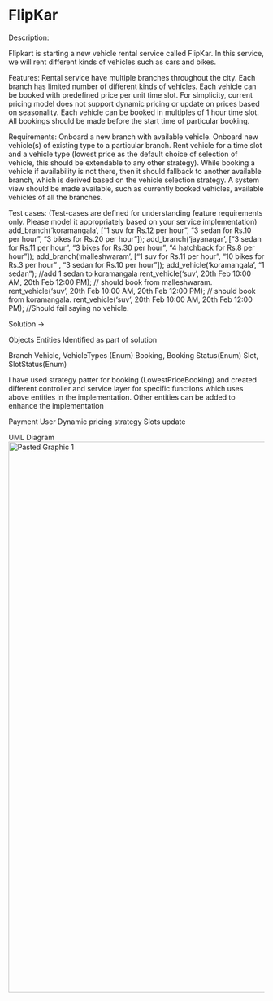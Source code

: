 # FlipKar
Description:

Flipkart is starting a new vehicle rental service called FlipKar. In this service, we will rent different kinds of vehicles such as cars and bikes.

Features:
Rental service have multiple branches throughout the city.
Each branch has limited number of different kinds of vehicles. 
Each vehicle can be booked with predefined price per unit time slot. For simplicity, current pricing model does not support dynamic pricing or update on prices based on seasonality.
Each vehicle can be booked in multiples of 1 hour time slot.
All bookings should be made before the start time of particular booking.

Requirements:
Onboard a new branch with available vehicle.
Onboard new vehicle(s) of existing type to a particular branch.
Rent vehicle for a time slot and a vehicle type (lowest price as the default choice of selection of vehicle, this should be extendable to any other strategy). While booking a vehicle if availability is not there, then it should fallback to another available branch, which is derived based on the vehicle selection strategy.
A system view should be made available, such as currently booked vehicles, available vehicles of all the branches.

Test cases: 
(Test-cases are defined for understanding feature requirements only. Please model it appropriately based on your service implementation)
add_branch(‘koramangala’, [“1 suv for Rs.12 per hour”, “3 sedan for Rs.10 per hour”, “3 bikes for Rs.20 per hour”]); 
add_branch(‘jayanagar’, [“3 sedan for Rs.11 per hour”, “3 bikes for Rs.30 per hour”, “4 hatchback for Rs.8 per hour”]);
add_branch(‘malleshwaram’, [“1 suv for Rs.11 per hour”, “10 bikes for Rs.3 per hour” , “3 sedan for Rs.10 per hour”]);
add_vehicle(‘koramangala’, “1 sedan”); //add 1 sedan to koramangala
rent_vehicle(‘suv’, 20th Feb 10:00 AM, 20th Feb 12:00 PM); // should book from malleshwaram.
rent_vehicle(‘suv’, 20th Feb 10:00 AM, 20th Feb 12:00 PM); // should book from koramangala.
rent_vehicle(‘suv’, 20th Feb 10:00 AM, 20th Feb 12:00 PM); //Should fail saying no vehicle.

Solution -> 

Objects Entities Identified as part of solution

Branch
Vehicle, VehicleTypes (Enum)
Booking, Booking Status(Enum)
Slot, SlotStatus(Enum)

I have used strategy patter for booking (LowestPriceBooking) and created different controller and service layer for specific functions which uses above entities in the implementation.
Other entities can be added to enhance the implementation 

Payment 
User
Dynamic pricing strategy
Slots update 


UML Diagram 
<img width="1083" alt="Pasted Graphic 1" src="https://github.com/user-attachments/assets/2f39bedf-ed25-4caf-a80b-74eedb84050f" />

